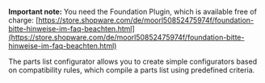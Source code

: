 **Important note:** You need the Foundation Plugin, which is available free of charge: [https://store.shopware.com/de/moorl50852475974f/foundation-bitte-hinweise-im-faq-beachten.html](https://store.shopware.com/de/moorl50852475974f/foundation-bitte-hinweise-im-faq-beachten.html)


The parts list configurator allows you to create simple configurators based on compatibility rules, which compile a parts list using predefined criteria.
